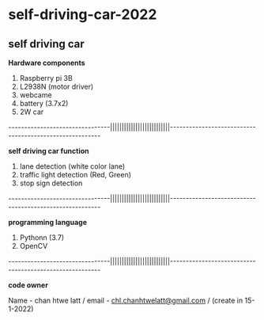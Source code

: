 # self-driving-car-2022

**self driving car** 
-------------------------------------------------------------------------------------------------------------

**Hardware components**

1. Raspberry pi 3B
2. L2938N (motor driver)
3. webcame
4. battery (3.7x2)
5. 2W car


--------------------------------||||||||||||||||||||||||||--------------------------------------------------------

**self driving car function**

1. lane detection (white color lane)
2. traffic light detection (Red, Green)
3. stop sign detection 


--------------------------------||||||||||||||||||||||||||--------------------------------------------------------


**programming language**

1. Pythonn (3.7)
2. OpenCV


--------------------------------||||||||||||||||||||||||||--------------------------------------------------------


**code owner**

Name - chan htwe latt /
email - chl.chanhtwelatt@gmail.com /
(create in 15-1-2022)
